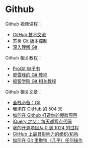 # Github

Github 视频课程：

- [GitHub 技术交流](http://pan.baidu.com/s/1miz0M3u)
- [苏勇 Git 版本控制](http://edu.51cto.com/course/course_id-1412.html)
- [深入理解 Git](http://edu.51cto.com/course/course_id-1838.html)

Github 相关教程：

- [ProGit 电子书](https://git-scm.com/book/zh/v2)
- [廖雪峰的 Git 教程](http://www.liaoxuefeng.com/wiki/0013739516305929606dd18361248578c67b8067c8c017b000/)
- [极客学院 Git 相关教程](http://wiki.jikexueyuan.com/list/code/)

Github 相关文章：

- [全栈必备：Git](http://blog.jobbole.com/107027/)
- [我泡在 GitHub 的 504 天](http://blog.jobbole.com/104464/)
- [如何在 Github 打造你的爆款项目](http://blog.jobbole.com/101431/)
- [jQuery 之父：每天都写点代码](http://blog.jobbole.com/66227/)
- [我的开源项目从 0 到 1024 的过程](http://blog.jobbole.com/101734/)
- [GitHub 上最具影响力的组织/机构](http://blog.jobbole.com/106443/)
- [如何在 Git 里撤销（几乎）任何操作](http://blog.jobbole.com/87700/)
